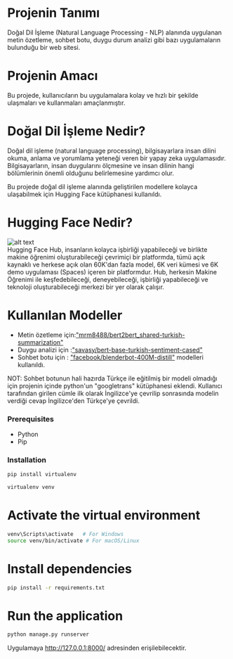 
# Projenin Tanımı
Doğal Dil İşleme (Natural Language Processing - NLP) alanında uygulanan metin özetleme, sohbet botu, duygu durum analizi gibi bazı uygulamaların bulunduğu bir web sitesi.
# Projenin Amacı
Bu projede, kullanıcıların bu uygulamalara kolay ve hızlı bir şekilde ulaşmaları ve kullanmaları amaçlanmıştır.
# Doğal Dil İşleme Nedir?
Doğal dil işleme (natural language processing), bilgisayarlara insan dilini okuma, anlama ve yorumlama yeteneği veren bir yapay zeka uygulamasıdır. Bilgisayarların, insan duygularını ölçmesine ve insan dilinin hangi bölümlerinin önemli olduğunu belirlemesine yardımcı olur.<br />

Bu projede doğal dil işleme alanında geliştirilen modellere kolayca ulaşabilmek için Hugging Face kütüphanesi kullanıldı. 
# Hugging Face Nedir?
![alt text](https://time-to-reinvent.com/wp-content/uploads/2022/02/rectangle_large_type_2_6b3d7a7cdfb3af98774ab76a8aa9ef03.png) <br />
Hugging Face Hub, insanların kolayca işbirliği yapabileceği ve birlikte makine öğrenimi oluşturabileceği çevrimiçi bir platformda, tümü açık kaynaklı ve herkese açık olan 60K'dan fazla model, 6K veri kümesi ve 6K demo uygulaması (Spaces) içeren bir platformdur. Hub, herkesin Makine Öğrenimi ile keşfedebileceği, deneyebileceği, işbirliği yapabileceği ve teknoloji oluşturabileceği merkezi bir yer olarak çalışır.

# Kullanılan Modeller

- Metin özetleme için:<a href="https://huggingface.co/mrm8488/bert2bert_shared-turkish-summarization" target="_blank">"mrm8488/bert2bert_shared-turkish-summarization"</a> <br />
- Duygu analizi için :<a href="https://huggingface.co/savasy/bert-base-turkish-sentiment-cased" target="_blank">"savasy/bert-base-turkish-sentiment-cased"</a> <br />
- Sohbet botu için : <a href="https://huggingface.co/facebook/blenderbot-400M-distill" target="_blank">"facebook/blenderbot-400M-distill"</a>
modelleri kullanıldı.<br />

NOT: Sohbet botunun hali hazırda Türkçe ile eğitilmiş bir modeli olmadığı için projenin içinde python'un "googletrans" kütüphanesi eklendi. Kullanıcı tarafından girilen cümle ilk olarak İngilizce'ye çevrilip sonrasında modelin verdiği cevap İngilizce'den Türkçe'ye çevrildi.

### Prerequisites
- Python
- Pip

### Installation
```bash
pip install virtualenv
```
```bash
virtualenv venv
```

# Activate the virtual environment
```bash
venv\Scripts\activate   # For Windows
source venv/bin/activate # For macOS/Linux
```

# Install dependencies
```bash
pip install -r requirements.txt
```

# Run the application
```bash
python manage.py runserver
```

Uygulamaya http://127.0.0.1:8000/ adresinden erişilebilecektir.
